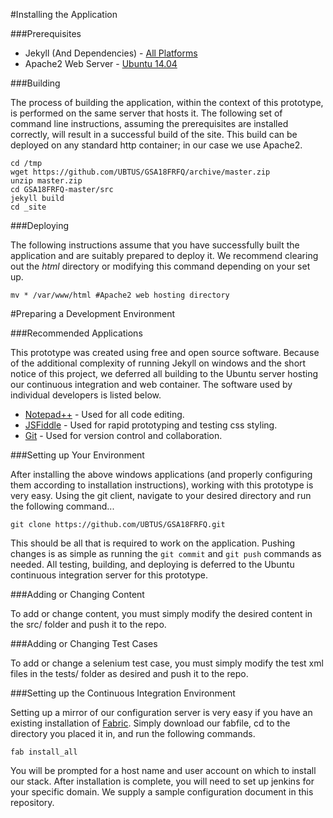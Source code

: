#Installing the Application

###Prerequisites

+ Jekyll (And Dependencies) - [All Platforms](http://jekyllrb.com/docs/installation/)
+ Apache2 Web Server - [Ubuntu 14.04](https://help.ubuntu.com/lts/serverguide/httpd.html)

###Building

The process of building the application, within the context of this prototype, is performed on the same server that hosts it. The following set of command line instructions, assuming the prerequisites are installed correctly, will result in a successful build of the site. This build can be deployed on any standard http container; in our case we use Apache2.

	cd /tmp
	wget https://github.com/UBTUS/GSA18FRFQ/archive/master.zip
	unzip master.zip
	cd GSA18FRFQ-master/src
	jekyll build
	cd _site
	
###Deploying

The following instructions assume that you have successfully built the application and are suitably prepared to deploy it. We recommend clearing out the *html* directory or modifying this command depending on your set up.

	mv * /var/www/html #Apache2 web hosting directory
	
#Preparing a Development Environment

###Recommended Applications

This prototype was created using free and open source software. Because of the additional complexity of running Jekyll on windows and the short notice of this project, we deferred all building to the Ubuntu server hosting our continuous integration and web container. The software used by individual developers is listed below.

+ [Notepad++](https://notepad-plus-plus.org/) - Used for all code editing.
+ [JSFiddle](https://jsfiddle.net/) - Used for rapid prototyping and testing css styling.
+ [Git](https://git-scm.com/) - Used for version control and collaboration.

###Setting up Your Environment

After installing the above windows applications (and properly configuring them according to installation instructions), working with this prototype is very easy. Using the git client, navigate to your desired directory and run the following command...

	git clone https://github.com/UBTUS/GSA18FRFQ.git
	
This should be all that is required to work on the application. Pushing changes is as simple as running the `git commit` and `git push` commands as needed. All testing, building, and deploying is deferred to the Ubuntu continuous integration server for this prototype.

###Adding or Changing Content

To add or change content, you must simply modify the desired content in the src/ folder and push it to the repo.

###Adding or Changing Test Cases

To add or change a selenium test case, you must simply modify the test xml files in the tests/ folder as desired and push it to the repo.

###Setting up the Continuous Integration Environment

Setting up a mirror of our configuration server is very easy if you have an existing installation of [Fabric](http://www.fabfile.org/). Simply download our fabfile, cd to the directory you placed it in, and run the following commands.

	fab install_all
	
You will be prompted for a host name and user account on which to install our stack. After installation is complete, you will need to set up jenkins for your specific domain. We supply a sample configuration document in this repository.